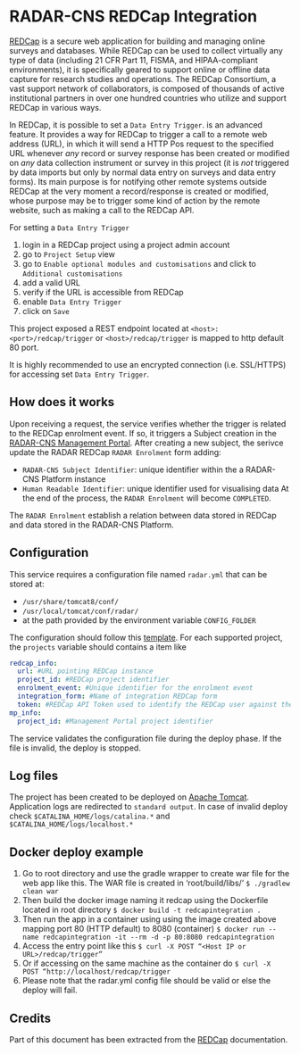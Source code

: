 # RADAR-CNS REDCap Integration

[REDCap](https://projectredcap.org/) is a secure web application for building and managing online
surveys and databases. While REDCap can be used to collect virtually any type of data
(including 21 CFR Part 11, FISMA, and HIPAA-compliant environments), it is specifically geared to
support online or offline data capture for research studies and operations. The REDCap Consortium,
a vast support network of collaborators, is composed of thousands of active institutional
partners in over one hundred countries who utilize and support REDCap in various ways.

In REDCap, it is possible to set a `Data Entry Trigger`. is an advanced feature. It provides a way
for REDCap to trigger a call to a remote web address (URL), in which it will send a HTTP Pos
request to the specified URL whenever *any* record or survey response has been created or
modified on *any* data collection instrument or survey in this project (it is *not* triggered by
data imports but only by normal data entry on surveys and data entry forms). Its main purpose is
for notifying other remote systems outside REDCap at the very moment a record/response is created
or modified, whose purpose may be to trigger some kind of action by the remote website, such as
making a call to the REDCap API.

For setting a `Data Entry Trigger`
1. login in a REDCap project using a project admin account
2. go to `Project Setup` view
3. go to `Enable optional modules and customisations` and click to `Additional customisations`
5. add a valid URL
6. verify if the URL is accessible from REDCap
7. enable `Data Entry Trigger`
8. click on `Save`

This project exposed a REST endpoint located at `<host>:<port>/redcap/trigger` or `<host>/redcap/trigger` is mapped to http default 80 port.

It is highly recommended to use an encrypted connection (i.e. SSL/HTTPS) for accessing set
`Data Entry Trigger`.

## How does it works
Upon receiving a request, the service verifies whether the trigger is related to the REDCap
enrolment event. If so, it triggers a Subject creation in the
[RADAR-CNS Management Portal](https://github.com/RADAR-CNS/ManagementPortal). After creating a new
subject, the serivce update the RADAR REDCap `RADAR Enrolment` form adding:
- `RADAR-CNS Subject Identifier`: unique identifier within the a RADAR-CNS Platform instance
- `Human Readable Identifier`: unique identifier used for visualising data
At the end of the process, the `RADAR Enrolment` will become `COMPLETED`.

The `RADAR Enrolment` establish a relation between data stored in REDCap and data stored in the
RADAR-CNS Platform.

## Configuration
This service requires a configuration file named `radar.yml` that can be stored at:
- `/usr/share/tomcat8/conf/`
- `/usr/local/tomcat/conf/radar/`
- at the path provided by the environment variable `CONFIG_FOLDER`

The configuration should follow this [template](radar.yml).
For each supported project, the `projects` variable should contains a item like
```yaml
redcap_info:
  url: #URL pointing REDCap instance
  project_id: #REDCap project identifier
  enrolment_event: #Unique identifier for the enrolment event
  integration_form: #Name of integration REDCap form
  token: #REDCap API Token used to identify the REDCap user against the REDCap instance
mp_info:
  project_id: #Management Portal project identifier
``` 

The service validates the configuration file during the deploy phase. If the file is invalid, the
deploy is stopped.

## Log files
The project has been created to be deployed on [Apache Tomcat](http://tomcat.apache.org).
Application logs are redirected to `standard output`. In case of invalid deploy check
`$CATALINA_HOME/logs/catalina.*` and `$CATALINA_HOME/logs/localhost.*`

## Docker deploy example
 1. Go to root directory and use the gradle wrapper to create war file for the web app like this. The WAR file is created in ‘root/build/libs/‘
 `$ ./gradlew clean war`
 2. Then build the docker image naming it redcap using the Dockerfile located in root directory
 `$ docker build -t redcapintegration .`
 3. Then run the app in a container using using the image created above mapping port 80 (HTTP default) to 8080 (container)
 `$ docker run --name redcapintegration -it --rm -d -p 80:8080 redcapintegration`
 4. Access the  entry point like this
 `$ curl -X POST “<Host IP or URL>/redcap/trigger”`
 5. Or if accessing on the same machine as the container do
 `$ curl -X POST “http://localhost/redcap/trigger`
 6. Please note that the radar.yml config file should be valid or else the deploy will fail.
 
## Credits
Part of this document has been extracted from the [REDCap](https://projectredcap.org/) documentation.
